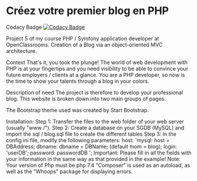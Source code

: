 # Créez votre premier blog en PHP

Codacy Badge
[![Codacy Badge](https://api.codacy.com/project/badge/Grade/7d1ab7ae8a544209b8d85f7cf4aadb77)](https://app.codacy.com/manual/Marc-Alban/Creez-votre-premier-blog-en-PHP?utm_source=github.com&utm_medium=referral&utm_content=Marc-Alban/Creez-votre-premier-blog-en-PHP&utm_campaign=Badge_Grade_Settings)


Project 5 of my course PHP / Symfony application developer at OpenClassrooms. Creation of a Blog via an object-oriented MVC architecture.

Context That's it, you took the plunge! The world of web development with PHP is at your fingertips and you need visibility to be able to convince your future employers / clients at a glance. You are a PHP developer, so now is the time to show your talents through a blog in your colors.

Description of need The project is therefore to develop your professional blog. This website is broken down into two main groups of pages:

The Bootstrap theme used was created by Start Bootstrap.

Installation:
Step 1: Transfer the files to the web folder of your web server (usually "www /").
Step 2: Create a database on your SGDB (MySQL) and import the sql / blog.sql file to create the different tables
Step 3: In the config.ini file, modify the following parameters:
host: 'mysql: host = DBAddress;
dbname: dbname = DBName; (default mom = blog);
login: 'userDB';
password: passwordDB ';
Important: Please fill in all the fields with your information in the same way as that provided in the example!
Note: Your version of Php must be php 7.4
"Composer" is used as an autoload, as well as the "Whoops" package for displaying errors.
